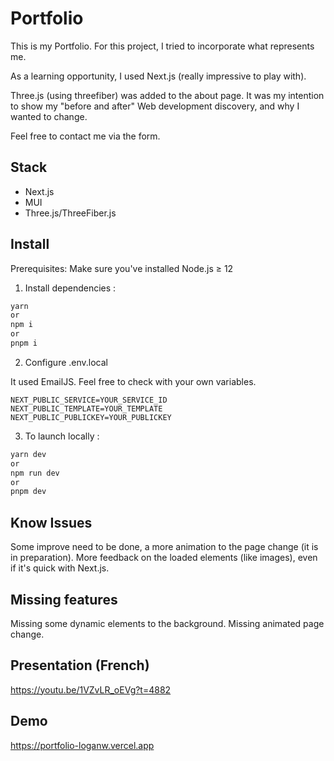 # Portfolio

This is my Portfolio. For this project, I tried to incorporate what represents me.

As a learning opportunity, I used Next.js (really impressive to play with).

Three.js (using threefiber) was added to the about page. It was my intention to show my "before and after" Web development discovery, and why I wanted to change.

Feel free to contact me via the form.

## Stack

- Next.js
- MUI
- Three.js/ThreeFiber.js

## Install

Prerequisites: Make sure you've installed Node.js ≥ 12

1. Install dependencies :

```bash
yarn
or
npm i
or
pnpm i
```

2. Configure .env.local

It used EmailJS. Feel free to check with your own variables.

```env
NEXT_PUBLIC_SERVICE=YOUR_SERVICE_ID
NEXT_PUBLIC_TEMPLATE=YOUR_TEMPLATE
NEXT_PUBLIC_PUBLICKEY=YOUR_PUBLICKEY
```

3. To launch locally :

```bash
yarn dev
or
npm run dev
or
pnpm dev
```

## Know Issues

Some improve need to be done, a more animation to the page change (it is in preparation).
More feedback on the loaded elements (like images), even if it's quick with Next.js.

## Missing features

Missing some dynamic elements to the background.
Missing animated page change.

## Presentation (French)

https://youtu.be/1VZvLR_oEVg?t=4882

## Demo

https://portfolio-loganw.vercel.app
